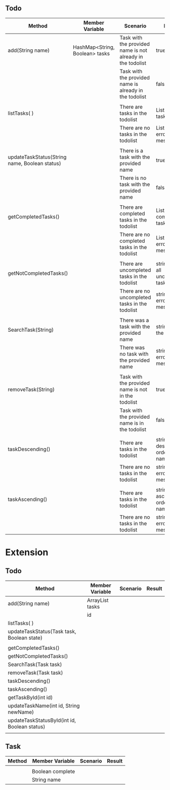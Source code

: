 ## Todo 

| Method                                        | Member Variable                | Scenario                                                   | Result                                |
|-----------------------------------------------|--------------------------------|------------------------------------------------------------|---------------------------------------|
| add(String name)                              | HashMap<String, Boolean> tasks | Task with the provided name is not already in the todolist | true                                  |
|                                               |                                | Task with the provided name is already in the todolist     | false                                 |
|                                               |                                |                                                            |                                       |
| listTasks( )                                  |                                | There are tasks in the todolist                            | List<string> with all tasks           |
|                                               |                                | There are no tasks in the todolist                         | List<string> with error message       |
|                                               |                                |                                                            |                                       |
| updateTaskStatus(String name, Boolean status) |                                | There is a task with the provided name                     | true                                  |
|                                               |                                | There is no task with the provided name                    | false                                 |
|                                               |                                |                                                            |                                       |
| getCompletedTasks()                           |                                | There are completed tasks in the todolist                  | List<string> with all completed tasks |
|                                               |                                | There are no completed tasks in the todolist               | List<string> with error message       |
|                                               |                                |                                                            |                                       |
| getNotCompletedTasks()                        |                                | There are uncompleted tasks in the todolist                | string with all uncompleted tasks     |
|                                               |                                | There are no uncompleted tasks in the todolist             | string with error message             |
|                                               |                                |                                                            |                                       |
| SearchTask(String)                            |                                | There was a task with the provided name                    | string with the task                  |
|                                               |                                | There was no task with the provided name                   | string with error message             |
|                                               |                                |                                                            |                                       |
| removeTask(String)                            |                                | Task with the provided name is not in the todolist         | true                                  |
|                                               |                                | Task with the provided name is in the todolist             | false                                 |
|                                               |                                |                                                            |                                       |
| taskDescending()                              |                                | There are tasks in the todolist                            | string in descending order by name    |
|                                               |                                | There are no tasks in the todolist                         | string with error message             |
|                                               |                                |                                                            |                                       |
| taskAscending()                               |                                | There are tasks in the todolist                            | string in ascending order by name     |
|                                               |                                | There are no tasks in the todolist                         | string with error message             |



# Extension

## Todo

| Method                                       | Member Variable       | Scenario | Result |
|----------------------------------------------|-----------------------|----------|--------|
| add(String name)                             | ArrayList<Task> tasks |          |        |
|                                              | id                    |          |        |
| listTasks( )                                 |                       |          |        |
| updateTaskStatus(Task task, Boolean state)   |                       |          |        |
|                                              |                       |          |        |
| getCompletedTasks()                          |                       |          |        |
| getNotCompletedTasks()                       |                       |          |        |
| SearchTask(Task task)                        |                       |          |        |
| removeTask(Task task)                        |                       |          |        |
| taskDescending()                             |                       |          |        |
| taskAscending()                              |                       |          |        |
| getTaskById(int id)                          |                       |          |        |
| updateTaskName(int id, String newName)       |                       |          |        |
| updateTaskStatusById(int id, Boolean status) |                       |          |        |
|                                              |                       |          |        |

## Task

| Method | Member Variable  | Scenario | Result |
|--------|------------------|----------|--------|
|        |                  |          |        |
|        | Boolean complete |          |        |
|        | String name      |          |        |
